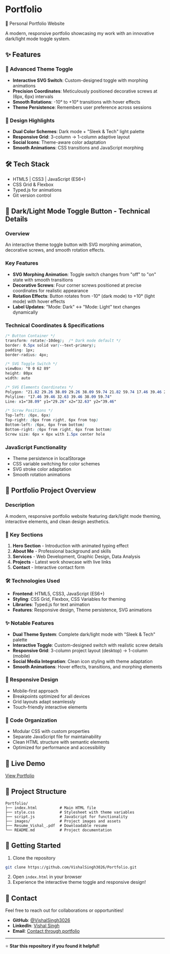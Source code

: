 # Portfolio
🌟 Personal Portfolio Website

A modern, responsive portfolio showcasing my work with an innovative dark/light mode toggle system.

## ✨ Features

### 🌙 Advanced Theme Toggle
- **Interactive SVG Switch**: Custom-designed toggle with morphing animations
- **Precision Coordinates**: Meticulously positioned decorative screws at (6px, 6px) intervals
- **Smooth Rotations**: -10° to +10° transitions with hover effects
- **Theme Persistence**: Remembers user preference across sessions

### 🎨 Design Highlights
- **Dual Color Schemes**: Dark mode + "Sleek & Tech" light palette
- **Responsive Grid**: 3-column → 1-column adaptive layout
- **Social Icons**: Theme-aware color adaptation
- **Smooth Animations**: CSS transitions and JavaScript morphing

## 🛠️ Tech Stack
- HTML5 | CSS3 | JavaScript (ES6+)
- CSS Grid & Flexbox
- Typed.js for animations
- Git version control

## 🌙 Dark/Light Mode Toggle Button - Technical Details

### Overview
An interactive theme toggle button with SVG morphing animation, decorative screws, and smooth rotation effects.

### Key Features
- **SVG Morphing Animation**: Toggle switch changes from "off" to "on" state with smooth transitions
- **Decorative Screws**: Four corner screws positioned at precise coordinates for realistic appearance
- **Rotation Effects**: Button rotates from -10° (dark mode) to +10° (light mode) with hover effects
- **Label Updates**: "Mode: Dark" ↔ "Mode: Light" text changes dynamically

### Technical Coordinates & Specifications

```css
/* Button Container */
transform: rotate(-10deg);  /* Dark mode default */
border: 0.5px solid var(--text-primary);
padding: 1px;
border-radius: 4px;

/* SVG Toggle Switch */
viewBox: "0 0 62 89"
height: 80px
width: auto

/* SVG Elements Coordinates */
Polygon: "21.82 29.26 38.09 29.26 38.09 59.74 21.82 59.74 17.46 39.46 21.82 29.26"
Polyline: "17.46 39.46 32.63 39.46 38.09 59.74"
Line: x1="38.09" y1="29.26" x2="32.63" y2="39.46"

/* Screw Positions */
Top-left: (6px, 6px)
Top-right: (6px from right, 6px from top)
Bottom-left: (6px, 6px from bottom)
Bottom-right: (6px from right, 6px from bottom)
Screw size: 6px × 6px with 1.5px center hole
```

### JavaScript Functionality
- Theme persistence in localStorage
- CSS variable switching for color schemes
- SVG stroke color adaptation
- Smooth rotation animations

## 🚀 Portfolio Project Overview

### Description
A modern, responsive portfolio website featuring dark/light mode theming, interactive elements, and clean design aesthetics.

### 🎯 Key Sections
1. **Hero Section** - Introduction with animated typing effect
2. **About Me** - Professional background and skills
3. **Services** - Web Development, Graphic Design, Data Analysis
4. **Projects** - Latest work showcase with live links
5. **Contact** - Interactive contact form

### 🛠️ Technologies Used
- **Frontend**: HTML5, CSS3, JavaScript (ES6+)
- **Styling**: CSS Grid, Flexbox, CSS Variables for theming
- **Libraries**: Typed.js for text animation
- **Features**: Responsive design, Theme persistence, SVG animations

### ✨ Notable Features
- **Dual Theme System**: Complete dark/light mode with "Sleek & Tech" palette
- **Interactive Toggle**: Custom-designed switch with realistic screw details
- **Responsive Grid**: 3-column project layout (desktop) → 1-column (mobile)
- **Social Media Integration**: Clean icon styling with theme adaptation
- **Smooth Animations**: Hover effects, transitions, and morphing elements

### 📱 Responsive Design
- Mobile-first approach
- Breakpoints optimized for all devices
- Grid layouts adapt seamlessly
- Touch-friendly interactive elements

### 🔧 Code Organization
- Modular CSS with custom properties
- Separate JavaScript file for maintainability
- Clean HTML structure with semantic elements
- Optimized for performance and accessibility

## 🚀 Live Demo
[View Portfolio](https://vishalsingh3026.github.io/Portfolio/)

## 📂 Project Structure
```
Portfolio/
├── index.html          # Main HTML file
├── style.css           # Stylesheet with theme variables
├── script.js           # JavaScript for functionality
├── images/             # Project images and assets
├── Resume_Vishal_.pdf  # Downloadable resume
└── README.md           # Project documentation
```

## 🌟 Getting Started

1. Clone the repository
```bash
git clone https://github.com/VishalSingh3026/Portfolio.git
```

2. Open `index.html` in your browser
3. Experience the interactive theme toggle and responsive design!

## 📧 Contact
Feel free to reach out for collaborations or opportunities!

- **GitHub**: [@VishalSingh3026](https://github.com/VishalSingh3026)
- **LinkedIn**: [Vishal Singh](https://www.linkedin.com/in/vishal-singh-chauhan-4a0273239/)
- **Email**: [Contact through portfolio](mailto:your-email@example.com)

---

⭐ **Star this repository if you found it helpful!**

